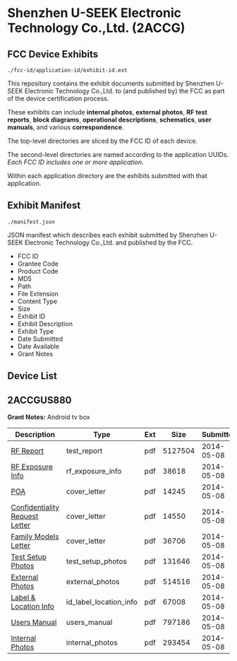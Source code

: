 # Shenzhen U-SEEK Electronic Technology Co.,Ltd. (2ACCG)
## FCC Device Exhibits

```
./fcc-id/application-id/exhibit-id.ext
```

This repository contains the exhibit documents submitted by Shenzhen U-SEEK Electronic Technology Co.,Ltd. to (and published by) the FCC as part of the device certification process.

These exhibits can include **internal photos**, **external photos**, **RF test reports**, **block diagrams**, **operational descriptions**, **schematics**, **user manuals**, and various **correspondence**.

The top-level directories are sliced by the FCC ID of each device.

The second-level directories are named according to the application UUIDs. *Each FCC ID includes one or more application.*

Within each application directory are the exhibits submitted with that application. 

## Exhibit Manifest

```
./manifest.json
```

JSON manifest which describes each exhibit submitted by Shenzhen U-SEEK Electronic Technology Co.,Ltd. and published by the FCC.

- FCC ID
- Grantee Code
- Product Code
- MD5
- Path
- File Extension
- Content Type
- Size
- Exhibit ID
- Exhibit Description
- Exhibit Type
- Date Submitted
- Date Available
- Grant Notes

## Device List
## 2ACCGUS880
**Grant Notes:** Android tv box

| Description | Type | Ext | Size | Submitted | Available |
| ----------- | ---- | --- | ---- | --------- | --------- |
| [RF Report](2ACCGUS880/51e12f812a4fc43ee4414f6df2394396/2261803.pdf) | test_report | pdf | 5127504 | 2014-05-08 | 2014-05-09 |
| [RF Exposure Info](2ACCGUS880/51e12f812a4fc43ee4414f6df2394396/2261805.pdf) | rf_exposure_info | pdf | 38618 | 2014-05-08 | 2014-05-09 |
| [POA](2ACCGUS880/51e12f812a4fc43ee4414f6df2394396/2261793.pdf) | cover_letter | pdf | 14245 | 2014-05-08 | 2014-05-09 |
| [Confidentiality Request Letter](2ACCGUS880/51e12f812a4fc43ee4414f6df2394396/2261794.pdf) | cover_letter | pdf | 14550 | 2014-05-08 | 2014-05-09 |
| [Family Models Letter](2ACCGUS880/51e12f812a4fc43ee4414f6df2394396/2261795.pdf) | cover_letter | pdf | 36706 | 2014-05-08 | 2014-05-09 |
| [Test Setup Photos](2ACCGUS880/51e12f812a4fc43ee4414f6df2394396/2261804.pdf) | test_setup_photos | pdf | 131646 | 2014-05-08 | 2014-05-09 |
| [External Photos](2ACCGUS880/51e12f812a4fc43ee4414f6df2394396/2261799.pdf) | external_photos | pdf | 514516 | 2014-05-08 | 2014-05-09 |
| [Label & Location Info](2ACCGUS880/51e12f812a4fc43ee4414f6df2394396/2261801.pdf) | id_label_location_info | pdf | 67008 | 2014-05-08 | 2014-05-09 |
| [Users Manual](2ACCGUS880/51e12f812a4fc43ee4414f6df2394396/2261802.pdf) | users_manual | pdf | 797186 | 2014-05-08 | 2014-05-09 |
| [Internal Photos](2ACCGUS880/51e12f812a4fc43ee4414f6df2394396/2261800.pdf) | internal_photos | pdf | 293454 | 2014-05-08 | 2014-05-09 |
